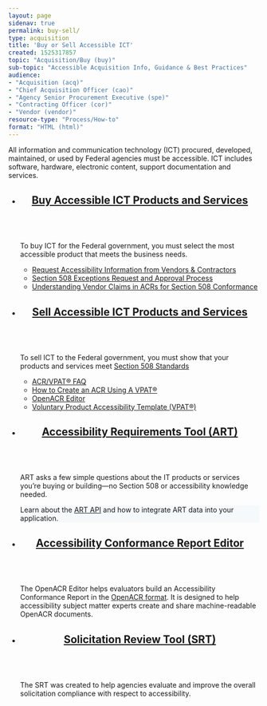 ```yaml
---
layout: page
sidenav: true
permalink: buy-sell/
type: acquisition
title: 'Buy or Sell Accessible ICT'
created: 1525317857
topic: "Acquisition/Buy (buy)"
sub-topic: "Accessible Acquisition Info, Guidance & Best Practices"
audience:
- "Acquisition (acq)"
- "Chief Acquisition Officer (cao)"
- "Agency Senior Procurement Executive (spe)"
- "Contracting Officer (cor)"
- "Vendor (vendor)"
resource-type: "Process/How-to"
format: "HTML (html)"
---
```

All information and communication technology (ICT) procured, developed, maintained, or used by Federal agencies must be accessible. ICT includes software, hardware, electronic content, support documentation and services.

<section class="usa-section">
<ul class="usa-card-group">
  <li class="usa-card mobile:grid-col-12 tablet:grid-col-6 desktop:grid-col-6">
    <div class="usa-card__container">
      <header class="usa-card__header">
        <h2 class="usa-card__heading font-family-sans"><a href="{{site.baseurl}}/buy/">Buy Accessible ICT Products and Services</a></h2>
      </header>
      <div class="usa-card__media">
        <div class="usa-card__img bg-blue">
          <img src="{{site.baseurl}}/assets/images/thumbnails/thumb-acquisition-buy-col2.png" alt="" aria-hidden="true"/>
        </div>
      </div>
      <div class="usa-card__body">
        <p>To buy ICT for the Federal government, you must select the most accessible product that meets the business needs.</p>
        <ul class="add-list-reset">
          <li><a href="{{site.baseurl}}/buy/request-accessibility-information/">Request Accessibility Information from Vendors & Contractors</a></li>
          <li><a href="{{site.baseurl}}/manage/exceptions-request-and-approval-process/">Section 508 Exceptions Request and Approval Process</a></li>
          <li><a href="{{site.baseurl}}/buy/understand-claims/">Understanding Vendor Claims in ACRs for Section 508 Conformance</a></li>
        </ul>
      </div>
    </div>
  </li>
  <li class="usa-card mobile:grid-col-12 tablet:grid-col-6 desktop:grid-col-6">
    <div class="usa-card__container">
      <header class="usa-card__header">
        <h2 class="usa-card__heading font-family-sans"><a href="{{site.baseurl}}/sell/">Sell Accessible ICT Products and Services</a></h2>
      </header>
      <div class="usa-card__media">
        <div class="usa-card__img bg-green">
          <img src="{{site.baseurl}}/assets/images/thumbnails/thumb-acquisition-sell-col2.png" alt="" aria-hidden="true"/>
        </div>
      </div>      
      <div class="usa-card__body">
        <p>To sell ICT to the Federal government, you must show that your products and services meet <a href="https://www.access-board.gov/guidelines-and-standards/communications-and-it/about-the-ict-refresh/final-rule/text-of-the-standards-and-guidelines" target="_blank" class="usa-link--external">Section 508 Standards</a></p>
        <ul class="add-list-reset">
          <li><a href="{{site.baseurl}}/sell/acr-vpat-faq/">ACR/VPAT&reg; FAQ</a></li>          
          <li><a href="{{site.baseurl}}/sell/how-to-create-acr-with-vpat/">How to Create an ACR Using A VPAT&reg;</a></li>
          <li><a href="{{site.baseurl}}/tools/openacr-editor/">OpenACR Editor</a></li>
          <li><a href="{{site.baseurl}}/sell/acr/">Voluntary Product Accessibility Template (VPAT&reg;)</a></li>
        </ul>
      </div>
    </div>
  </li>
</ul>
<ul class="usa-card-group">
  <li class="usa-card mobile:grid-col-12 tablet:grid-col-6 desktop:grid-col-4">
    <div class="usa-card__container">
      <header class="usa-card__header">
        <h2 class="usa-card__heading font-family-sans"><a href="{{site.baseurl}}/art/">Accessibility Requirements Tool (ART)</a></h2>
      </header>
      <div class="usa-card__media">
        <div class="usa-card__img bg-accent-cool-lighter">
          <img src="{{site.baseurl}}/assets/images/thumbnails/thumb-acquisition-art-col3.png" alt="" aria-hidden="true"/>
        </div>
      </div>
      <div class="usa-card__body">
        <p>ART asks a few simple questions about the IT products or services you’re buying or building—no Section 508 or accessibility knowledge needed.</p>  
        <div class="border-base radius-lg border-1px padding-1" style="width: 100%; background-color: #f5f9fc;">
        Learn about the <a href="https://art-api.section508.gov/">ART API</a> and how to integrate ART data into your application.</div>
      </div>
    </div>
  </li>
  <li class="usa-card mobile:grid-col-12 tablet:grid-col-6 desktop:grid-col-4">
    <div class="usa-card__container">
      <header class="usa-card__header bg-brown">
        <h2 class="usa-card__heading font-family-sans"><a href="https://acreditor.section508.gov/" target="_blank" class="usa-link--external">Accessibility Conformance Report Editor</a></h2>
      </header>
      <div class="usa-card__media">
        <div class="usa-card__img bg-accent-warm-lighter">
          <img src="{{site.baseurl}}/assets/images/thumbnails/thumb-acquisition-acre-col3.png" alt="" aria-hidden="true"/>
        </div>
      </div>      
      <div class="usa-card__body">
        <p>The OpenACR Editor helps evaluators build an Accessibility Conformance Report in the <a href="https://github.com/gsa/openacr" target="_blank" class="usa-link--external">OpenACR format</a>. It is designed to help accessibility subject matter experts create and share machine-readable OpenACR documents.</p>
      </div>
    </div>
  </li>
  <li class="usa-card mobile:grid-col-12 tablet:grid-col-6 desktop:grid-col-4">
    <div class="usa-card__container">
      <header class="usa-card__header">
        <h2 class="usa-card__heading font-family-sans"><a href="{{site.baseurl}}/buy/solicitation-review-tool/">Solicitation Review Tool (SRT)</a></h2>
      </header>
      <div class="usa-card__media">
        <div class="usa-card__img bg-accent-cool-lighter">
          <img src="{{site.baseurl}}/assets/images/thumbnails/thumb-acquisition-srt-col3.png" alt="" aria-hidden="true"/>
        </div>
      </div>      
      <div class="usa-card__body">
        <p>The SRT was created to help agencies evaluate and improve the overall solicitation compliance with respect to accessibility.</p>
      </div>
    </div>
  </li>
</ul>
</section>